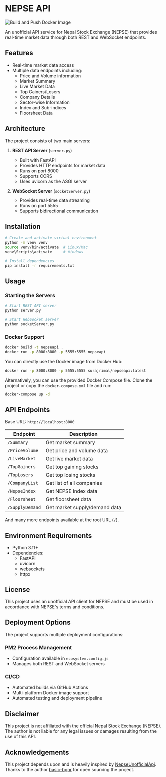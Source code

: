 # NEPSE API

![Build and Push Docker Image](https://github.com/surajrimal07/NepseAPI/actions/workflows/docker-build.yml/badge.svg)

An unofficial API service for Nepal Stock Exchange (NEPSE) that provides real-time market data through both REST and WebSocket endpoints.

## Features

- Real-time market data access
- Multiple data endpoints including:
  - Price and Volume information
  - Market Summary
  - Live Market Data
  - Top Gainers/Losers
  - Company Details
  - Sector-wise Information
  - Index and Sub-indices
  - Floorsheet Data

## Architecture

The project consists of two main servers:

1. **REST API Server** (`server.py`)
   - Built with FastAPI
   - Provides HTTP endpoints for market data
   - Runs on port 8000
   - Supports CORS
   - Uses uvicorn as the ASGI server

2. **WebSocket Server** (`socketServer.py`)
   - Provides real-time data streaming
   - Runs on port 5555
   - Supports bidirectional communication

## Installation

```sh
# Create and activate virtual environment
python -m venv venv
source venv/bin/activate  # Linux/Mac
venv\Scripts\activate     # Windows

# Install dependencies
pip install -r requirements.txt
```

## Usage

### Starting the Servers

```sh
# Start REST API server
python server.py

# Start WebSocket server
python socketServer.py
```

### Docker Support

```sh
docker build -t nepseapi .
docker run -p 8000:8000 -p 5555:5555 nepseapi
```

You can directly use the Docker image from Docker Hub:

```sh
docker run -p 8000:8000 -p 5555:5555 surajrimal/nepseapi:latest
```

Alternatively, you can use the provided Docker Compose file. Clone the project or copy the `docker-compose.yml` file and run:

```sh
docker-compose up -d
```

## API Endpoints

Base URL: `http://localhost:8000`

| Endpoint       | Description                |
|----------------|----------------------------|
| `/Summary`     | Get market summary         |
| `/PriceVolume` | Get price and volume data  |
| `/LiveMarket`  | Get live market data       |
| `/TopGainers`  | Get top gaining stocks     |
| `/TopLosers`   | Get top losing stocks      |
| `/CompanyList` | Get list of all companies  |
| `/NepseIndex`  | Get NEPSE index data       |
| `/Floorsheet`  | Get floorsheet data        |
| `/SupplyDemand`| Get market supply/demand data |

And many more endpoints available at the root URL (`/`).

## Environment Requirements

- Python 3.11+
- Dependencies:
  - FastAPI
  - uvicorn
  - websockets
  - httpx

## License

This project uses an unofficial API client for NEPSE and must be used in accordance with NEPSE's terms and conditions.

## Deployment Options

The project supports multiple deployment configurations:

### PM2 Process Management

- Configuration available in `ecosystem.config.js`
- Manages both REST and WebSocket servers

### CI/CD

- Automated builds via GitHub Actions
- Multi-platform Docker image support
- Automated testing and deployment pipeline

## Disclaimer

This project is not affiliated with the official Nepal Stock Exchange (NEPSE). The author is not liable for any legal issues or damages resulting from the use of this API.

## Acknowledgements

This project depends upon and is heavily inspired by [NepseUnofficialApi](https://github.com/basic-bgnr/NepseUnofficialApi). Thanks to the author [basic-bgnr](https://github.com/basic-bgnr) for open sourcing the project.
